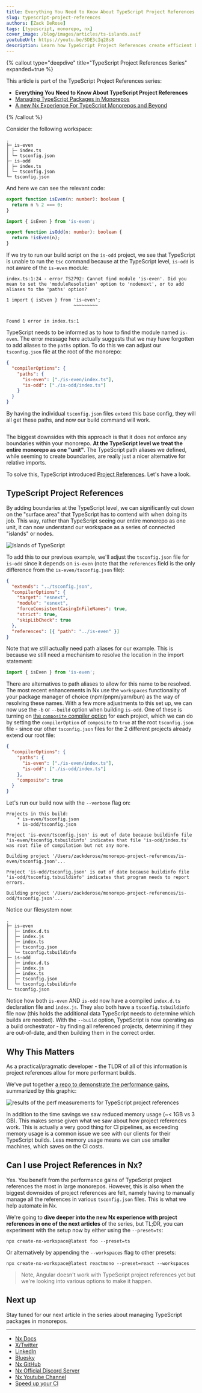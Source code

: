 ```yaml
---
title: Everything You Need to Know About TypeScript Project References
slug: typescript-project-references
authors: [Zack DeRose]
tags: [typescript, monorepo, nx]
cover_image: /blog/images/articles/ts-islands.avif
youtubeUrl: https://youtu.be/SDE3cIq28s8
description: Learn how TypeScript Project References create efficient boundaries in your codebase, improving build performance and type checking in large-scale projects.
---
```


{% callout type="deepdive" title="TypeScript Project References Series" expanded=true %}

This article is part of the TypeScript Project References series:

- **Everything You Need to Know About TypeScript Project References**
- [Managing TypeScript Packages in Monorepos](/blog/managing-ts-packages-in-monorepos)
- [A new Nx Experience For TypeScript Monorepos and Beyond](/blog/new-nx-experience-for-typescript-monorepos)

{% /callout %}

Consider the following workspace:

```plaintext
.
├─ is-even
│ ├─ index.ts
│ └─ tsconfig.json
├─ is-odd
│ ├─ index.ts
│ └─ tsconfig.json
└─ tsconfig.json
```

And here we can see the relevant code:

```ts {% fileName="is-even/index.ts" %}
export function isEven(n: number): boolean {
  return n % 2 === 0;
}
```

```ts {% fileName="is-even/index.ts" %}
import { isEven } from 'is-even';

export function isOdd(n: number): boolean {
  return !isEven(n);
}
```

If we try to run our build script on the `is-odd` project, we see that TypeScript is unable to run the `tsc` command because at the TypeScript level, `is-odd` is not aware of the `is-even` module:

```{% title="Typescript cannot find the 'is-even' module." path="~/is-odd" command="tsc" lineWrap=80 %}
index.ts:1:24 - error TS2792: Cannot find module 'is-even'. Did you mean to set the 'moduleResolution' option to 'nodenext', or to add aliases to the 'paths' option?

1 import { isEven } from 'is-even';
                         ~~~~~~~~~


Found 1 error in index.ts:1

```

TypeScript needs to be informed as to how to find the module named `is-even`. The error message here actually suggests that we may have forgotten to add aliases to the `paths` option. To do this we can adjust our `tsconfig.json` file at the root of the monorepo:

```json {% fileName="tsconfig.json" %}
{
  "compilerOptions": {
    "paths": {
      "is-even": ["./is-even/index.ts"],
      "is-odd": ["./is-odd/index.ts"]
    }
  }
}
```

By having the individual `tsconfig.json` files `extend` this base config, they will all get these paths, and now our build command will work.

```{% title="Successfully building 'is-odd' package" path="~/is-odd" command="tsc" %}

```

The biggest downsides with this approach is that it does not enforce any boundaries within your monorepo. **At the TypeScript level we treat the entire monorepo as one "unit"**. The TypeScript path aliases we defined, while seeming to create boundaries, are really just a nicer alternative for relative imports.

To solve this, TypeScript introduced [Project References](https://www.typescriptlang.org/docs/handbook/project-references.html). Let's have a look.

## TypeScript Project References

By adding boundaries at the TypeScript level, we can significantly cut down on the "surface area" that TypeScript has to contend with when doing its job. This way, rather than TypeScript seeing our entire monorepo as one unit, it can now understand our workspace as a series of connected "islands" or nodes.

![Islands of TypeScript](/blog/images/articles/ts-islands.png)

To add this to our previous example, we'll adjust the `tsconfig.json` file for `is-odd` since it depends on `is-even` (note that the `references` field is the only difference from the `is-even/tsconfig.json` file):

```json {% fileName="is-odd/tsconfig.json" highlightLines=[10] %}
{
  "extends": "../tsconfig.json",
  "compilerOptions": {
    "target": "esnext",
    "module": "esnext",
    "forceConsistentCasingInFileNames": true,
    "strict": true,
    "skipLibCheck": true
  },
  "references": [{ "path": "../is-even" }]
}
```

Note that we still actually need path aliases for our example. This is because we still need a mechanism to resolve the location in the import statement:

```ts
import { isEven } from 'is-even';
```

There are alternatives to path aliases to allow for this name to be resolved. The most recent enhancements in Nx use the `workspaces` functionality of your package manager of choice (npm/pnpm/yarn/bun) as the way of resolving these names.
With a few more adjustments to this set up, we can now use the `-b` or `--build` option when building `is-odd`. One of these is turning on [the `composite` compiler option](https://www.typescriptlang.org/tsconfig/#composite) for each project, which we can do by setting the `compilerOption` of `composite` to `true` at the root `tsconfig.json` file - since our other `tsconfig.json` files for the 2 different projects already extend our root file:

```json {% fileName="tsconfig.json" highlightLines=[7] %}
{
  "compilerOptions": {
    "paths": {
      "is-even": ["./is-even/index.ts"],
      "is-odd": ["./is-odd/index.ts"]
    },
    "composite": true
  }
}
```

Let's run our build now with the `--verbose` flag on:

```{% title="Successful build with Typescript's 'Build Mode'" path="~" command="tsc -b is-odd --verbose" lineWrap=80 %}
Projects in this build:
    * is-even/tsconfig.json
    * is-odd/tsconfig.json

Project 'is-even/tsconfig.json' is out of date because buildinfo file 'is-even/tsconfig.tsbuildinfo' indicates that file 'is-odd/index.ts' was root file of compilation but not any more.

Building project '/Users/zackderose/monorepo-project-references/is-even/tsconfig.json'...

Project 'is-odd/tsconfig.json' is out of date because buildinfo file 'is-odd/tsconfig.tsbuildinfo' indicates that program needs to report errors.

Building project '/Users/zackderose/monorepo-project-references/is-odd/tsconfig.json'...
```

Notice our filesystem now:

```plaintext
.
├─ is-even
│  ├─ index.d.ts
│  ├─ index.js
│  ├─ index.ts
│  ├─ tsconfig.json
│  └─ tsconfig.tsbuildinfo
├─ is-odd
│  ├─ index.d.ts
│  ├─ index.js
│  ├─ index.ts
│  ├─ tsconfig.json
│  └─ tsconfig.tsbuildinfo
└─ tsconfig.json
```

Notice how both `is-even` AND `is-odd` now have a compiled `index.d.ts` declaration file and `index.js`. They also both have a `tsconfig.tsbuildinfo` file now (this holds the additional data TypeScript needs to determine which builds are needed). With the `--build` option, TypeScript is now operating as a build orchestrator - by finding all referenced projects, determining if they are out-of-date, and then building them in the correct order.

## Why This Matters

As a practical/pragmatic developer - the TLDR of all of this information is project references allow for more performant builds.

We've put together [a repo to demonstrate the performance gains](https://github.com/nrwl/typecheck-timings), summarized by this graphic:

![results of the perf measurements for TypeScript project references](/blog/images/articles/results-proj-refs-perf.png)

In addition to the time savings we saw reduced memory usage (~< 1GB vs 3 GB). This makes sense given what we saw about how project references work. This is actually a very good thing for CI pipelines, as exceeding memory usage is a common issue we see with our clients for their TypeScript builds. Less memory usage means we can use smaller machines, which saves on the CI costs.

## Can I use Project References in Nx?

Yes. You benefit from the performance gains of TypeScript project references the most in large monorepos. However, this is also when the biggest downsides of project references are felt, namely having to manually manage all the references in various `tsconfig.json` files. This is what we help automate in Nx.

We're going to **dive deeper into the new Nx experience with project references in one of the next articles** of the series, but TL;DR, you can experiment with the setup now by either using the `--preset=ts`:

```shell
npx create-nx-workspace@latest foo --preset=ts
```

Or alternatively by appending the `--workspaces` flag to other presets:

```shell
npx create-nx-workspace@latest reactmono --preset=react --workspaces
```

> Note, Angular doesn't work with TypeScript project references yet but we're looking into various options to make it happen.

## Next up

Stay tuned for our next article in the series about managing TypeScript packages in monorepos.

---

- [Nx Docs](/getting-started/intro)
- [X/Twitter](https://twitter.com/nxdevtools)
- [LinkedIn](https://www.linkedin.com/company/nrwl/)
- [Bluesky](https://bsky.app/profile/nx.dev)
- [Nx GitHub](https://github.com/nrwl/nx)
- [Nx Official Discord Server](https://go.nx.dev/community)
- [Nx Youtube Channel](https://www.youtube.com/@nxdevtools)
- [Speed up your CI](/nx-cloud)
